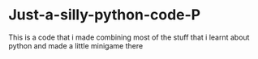 # Just-a-silly-python-code-P
This is a code that i made combining most of the stuff that i learnt about python and made a little minigame there 
